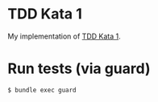 # TDD Kata 1

My implementation of [TDD Kata 1](http://osherove.com/tdd-kata-1).

# Run tests (via guard)

```shell
$ bundle exec guard
```
